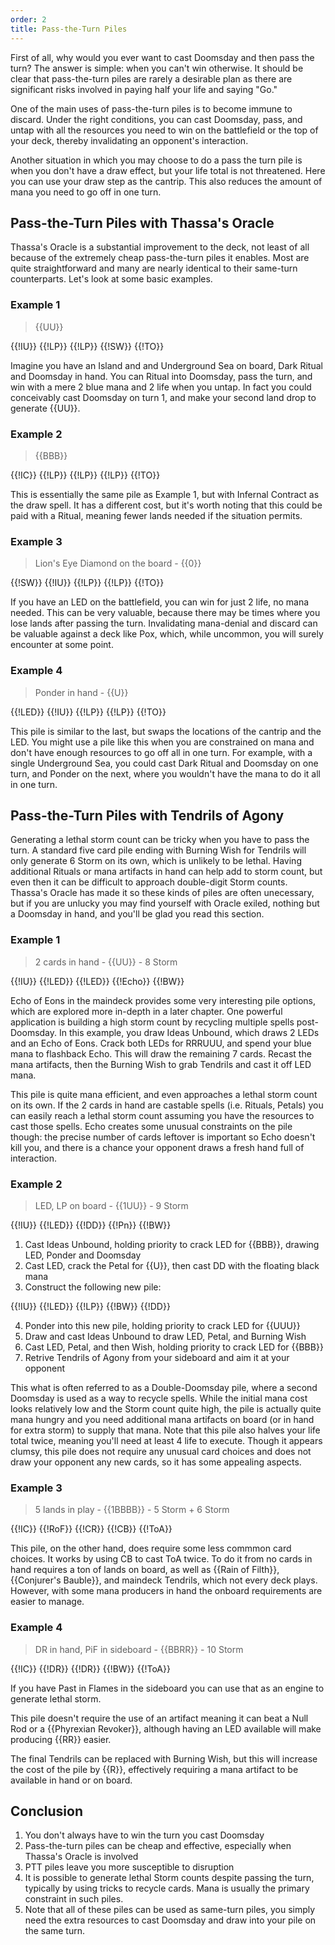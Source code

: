```yaml
---
order: 2
title: Pass-the-Turn Piles
---
```


First of all, why would you ever want to cast Doomsday and then pass the turn?
The answer is simple: when you can't win otherwise. It should be clear that pass-the-turn
piles are rarely a desirable plan as there are significant risks involved in paying half your life
and saying "Go."

One of the main uses of pass-the-turn piles is
to become immune to discard. Under the right conditions, you can cast Doomsday, pass,
and untap with all the resources you need to win on the battlefield or the top of your deck,
thereby invalidating an opponent's interaction. 

Another situation in which you may choose to do a pass the turn pile is when you don't have a
draw effect, but your life total is not threatened. Here you can use your draw step as the cantrip. 
This also reduces the amount of mana you need to go off in one turn.

## Pass-the-Turn Piles with Thassa's Oracle

Thassa's Oracle is a substantial improvement to the deck, not least of all because of the extremely cheap
pass-the-turn piles it enables. Most are quite straightforward and many are nearly identical to their same-turn counterparts.
Let's look at some basic examples.

### Example 1  
> {{UU}}

<row variant="pile">{{!IU}} {{!LP}} {{!LP}} {{!SW}} {{!TO}}</row>

Imagine you have an Island and and Underground Sea on board, Dark Ritual and Doomsday in hand. You can
Ritual into Doomsday, pass the turn, and win with a mere 2 blue mana and 2 life when you untap. In fact you could
conceivably cast Doomsday on turn 1, and make your second land drop to generate {{UU}}.

### Example 2  
> {{BBB}}

<row variant="pile">{{!IC}} {{!LP}} {{!LP}} {{!LP}} {{!TO}}</row>

This is essentially the same pile as Example 1, but with Infernal Contract as the draw spell. It has a different cost,
but it's worth noting that this could be paid with a Ritual, meaning fewer lands needed if the situation permits.

### Example 3  
> Lion's Eye Diamond on the board - {{0}}

<row variant="pile">{{!SW}} {{!IU}} {{!LP}} {{!LP}} {{!TO}}</row>

If you have an LED on the battlefield, you can win for just 2 life, no mana needed. This can be very valuable, because
there may be times where you lose lands after passing the turn. Invalidating mana-denial and discard can be valuable against
a deck like Pox, which, while uncommon, you will surely encounter at some point.

### Example 4
>Ponder in hand - {{U}}

<row variant="pile">{{!LED}} {{!IU}} {{!LP}} {{!LP}} {{!TO}}</row>

This pile is similar to the last, but swaps the locations of the cantrip and the LED. You might use a pile like this when
you are constrained on mana and don't have enough resources to go off all in one turn. For example, with a single Underground Sea,
you could cast Dark Ritual and Doomsday on one turn, and Ponder on the next, where you wouldn't have the mana to do it all
in one turn.


## Pass-the-Turn Piles with Tendrils of Agony

Generating a lethal storm count can be tricky when you have to pass the turn. A standard five card pile ending with Burning Wish
for Tendrils will only generate 6 Storm on its own, which is unlikely to be lethal. Having additional Rituals or mana artifacts
in hand can help add to storm count, but even then it can be difficult to approach double-digit Storm counts.
Thassa's Oracle has made it so these kinds of piles are often unecessary, but if you are unlucky you may find yourself with Oracle
exiled, nothing but a Doomsday in hand, and you'll be glad you read this section.

### Example 1
> 2 cards in hand - {{UU}} - 8 Storm

<row variant="pile">{{!IU}} {{!LED}} {{!LED}} {{!Echo}} {{!BW}}</row>

Echo of Eons in the maindeck provides some very interesting pile options, which are explored more in-depth in a later chapter.
One powerful application is building a high storm count by recycling multiple spells post-Doomsday. In this example, you draw
Ideas Unbound, which draws 2 LEDs and an Echo of Eons. Crack both LEDs for RRRUUU, and spend your blue mana to flashback Echo.
This will draw the remaining 7 cards. Recast the mana artifacts, then the Burning Wish to grab Tendrils and cast it off LED mana.

This pile is quite mana efficient, and even approaches a lethal storm count on its own. If the 2 cards in hand are castable spells
(i.e. Rituals, Petals) you can easily reach a lethal storm count assuming you have the resources to cast those spells. Echo creates some
unusual constraints on the pile though: the precise number of cards leftover is important so Echo doesn't kill you, and there is
a chance your opponent draws a fresh hand full of interaction.

### Example 2
> LED, LP on board - {{1UU}} - 9 Storm

<row variant="pile">{{!IU}} {{!LED}} {{!DD}} {{!Pn}} {{!BW}}</row>

1. Cast Ideas Unbound, holding priority to crack LED for {{BBB}}, drawing LED, Ponder and Doomsday
2. Cast LED, crack the Petal for {{U}}, then cast DD with the floating black mana
3. Construct the following new pile:

<row variant="pile"> {{!IU}} {{!LED}} {{!LP}} {{!BW}} {{!DD}} </row>

4. Ponder into this new pile, holding priority to crack LED for {{UUU}}
5. Draw and cast Ideas Unbound to draw LED, Petal, and Burning Wish
6. Cast LED, Petal, and then Wish, holding priority to crack LED for {{BBB}}
7. Retrive Tendrils of Agony from your sideboard and aim it at your opponent

This what is often referred to as a Double-Doomsday pile, where a second Doomsday is used as a way to recycle spells.
While the initial mana cost looks relatively low and the Storm count quite high, the pile is actually quite mana hungry
and you need additional mana artifacts on board (or in hand for extra storm) to supply that mana. Note that this pile also
halves your life total twice, meaning you'll need at least 4 life to execute. Though it appears clumsy, this pile does not require
any unusual card choices and does not draw your opponent any new cards, so it has some appealing aspects.

### Example 3
> 5 lands in play - {{1BBBB}} - 5 Storm + 6 Storm

<row variant="pile">{{!IC}} {{!RoF}} {{!CR}} {{!CB}} {{!ToA}}</row>

This pile, on the other hand, does require some less commmon card choices. It works by using CB to cast ToA twice.
To do it from no cards in hand requires a ton of lands on board, as well as {{Rain of
Filth}}, {{Conjurer's Bauble}}, and maindeck Tendrils, which not every deck plays. However, with some mana producers in hand
the onboard requirements are easier to manage.

### Example 4
> DR in hand, PiF in sideboard - {{BBRR}} - 10 Storm

<row variant="pile">{{!IC}} {{!DR}} {{!DR}} {{!BW}} {{!ToA}}</row>

If you have Past in Flames in the sideboard you can use that as an engine to
generate lethal storm.

This pile doesn't require the use of an artifact meaning it can beat a Null Rod
or a {{Phyrexian Revoker}}, although having an LED available will make producing
{{RR}} easier.

The final Tendrils can be replaced with Burning Wish, but this will increase the cost of the pile by {{R}}, effectively requiring a
mana artifact to be available in hand or on board.


## Conclusion

1. You don't always have to win the turn you cast Doomsday
2. Pass-the-turn piles can be cheap and effective, especially when Thassa's Oracle is involved
3. PTT piles leave you more susceptible to disruption
4. It is possible to generate lethal Storm counts despite passing the turn, typically by using tricks to recycle cards. Mana is usually the primary constraint in such piles.
5. Note that all of these piles can be used as same-turn piles, you simply need the extra resources to cast Doomsday and draw into your pile on the same turn. 
